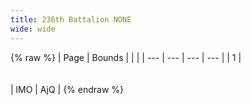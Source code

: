 ```yaml
---
title: 236th Battalion NONE
wide: wide
---
```


{% raw %}
| Page | Bounds | | |
| --- | --- | --- | --- |
| 1 | <br><br><br> | lMO | AjQ |
{% endraw %}
